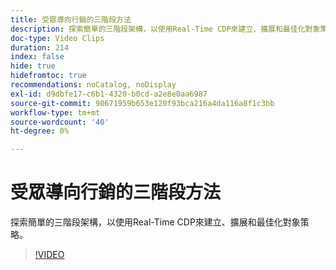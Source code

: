 ```yaml
---
title: 受眾導向行銷的三階段方法
description: 探索簡單的三階段架構，以使用Real-Time CDP來建立、擴展和最佳化對象策略。
doc-type: Video Clips
duration: 214
index: false
hide: true
hidefromtoc: true
recommendations: noCatalog, noDisplay
exl-id: d9dbfe17-c6b1-4320-b0cd-a2e8e0aa6987
source-git-commit: 90671959b653e120f93bca216a4da116a8f1c3bb
workflow-type: tm+mt
source-wordcount: '40'
ht-degree: 0%

---
```


# 受眾導向行銷的三階段方法

探索簡單的三階段架構，以使用Real-Time CDP來建立、擴展和最佳化對象策略。

<!-- 72_S508_3442517_213_threephased-approach-to-audiencedriven-marketing -->
>[!VIDEO](https://video.tv.adobe.com/v/3463001/?learn=on&enablevpops=true&captions=chi_hant)
